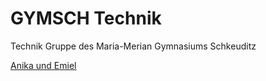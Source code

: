 # GYMSCH Technik
 Technik Gruppe des Maria-Merian Gymnasiums Schkeuditz


[Anika und Emiel][email]


[email]: mailto:technik@gymnasium-schkeuditz.de
